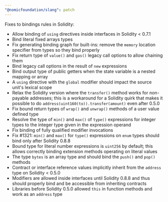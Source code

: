 ```yaml
---
"@nomicfoundation/slang": patch
---
```


Fixes to bindings rules in Solidity:

- Allow binding of `using` directives inside interfaces in Solidity < 0.7.1
- Bind literal fixed arrays types
- Fix generating binding graph for built-ins: remove the `memory` location specifier from types so they bind properly
- Fix return type of `value()` and `gas()` legacy call options to allow chaining them
- Bind legacy call options in the result of `new` expressions
- Bind output type of public getters when the state variable is a nested mapping or array
- A `using` directive with the `global` modifier should impact the source unit's lexical scope
- Relax the Solidity version where the `transfer()` method works for non-payable addresses; this is a workaround for a Solidity quirk that makes it possible to do `address(uint160(to)).transfer(amount)` even after 0.5.0
- Fix bound return types of `wrap()` and `unwrap()` methods of a user value defined type
- Resolve the type of `min()` and `max()` of `type()` expressions for integer types to the integer type given in the expression operand
- Fix binding of fully qualified modifier invocations
- Fix #1321: `min()` and `max()` for `type()` expressions on `enum` types should bind only after Solidity 0.8.8
- Bound type for literal number expressions is `uint256` by default; this allows correctly binding extension methods operating on literal values
- The type `bytes` is an array type and should bind the `push()` and `pop()` methods
- Contract or interface reference values implicitly inherit from the `address` type on Solidity < 0.5.0
- Modifiers are allowed inside interfaces until Solidity 0.8.8 and thus should properly bind and be accessible from inheriting contracts
- Libraries before Solidity 0.5.0 allowed `this` in function methods and work as an `address` type
